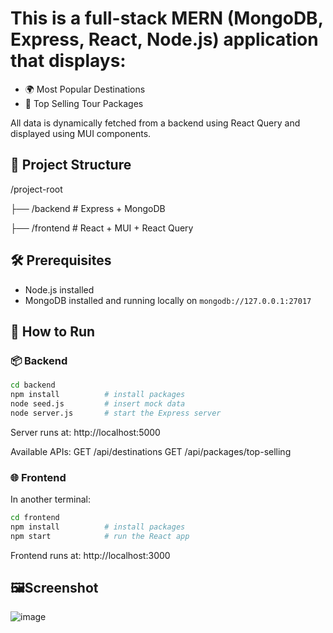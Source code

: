 # This is a full-stack MERN (MongoDB, Express, React, Node.js) application that displays:

- 🌍 Most Popular Destinations
- 🧳 Top Selling Tour Packages

All data is dynamically fetched from a backend using React Query and displayed using MUI components.

## 📁 Project Structure
/project-root

├── /backend # Express + MongoDB

├── /frontend # React + MUI + React Query

## 🛠️ Prerequisites

- Node.js installed
- MongoDB installed and running locally on `mongodb://127.0.0.1:27017`

## 🚀 How to Run

### 📦 Backend

```bash
cd backend
npm install          # install packages
node seed.js         # insert mock data
node server.js       # start the Express server
```

Server runs at: http://localhost:5000

Available APIs:
GET /api/destinations
GET /api/packages/top-selling

### 🌐 Frontend
In another terminal:

```bash
cd frontend
npm install          # install packages
npm start            # run the React app
```
Frontend runs at: http://localhost:3000

## 🖼️Screenshot 
![image](https://github.com/user-attachments/assets/5bca8136-77ea-477f-be1d-a493aa36492b)

